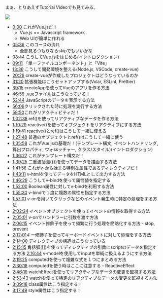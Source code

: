 まぁ、とりあえずTutorial Videoでも見てみる。

![](https://www.youtube.com/watch?v=Oyr0sr6l3SQ)

- [0:00](https://www.youtube.com/watch?v=Oyr0sr6l3SQ&t=0s) これがVue.jsだ！
	- Vue.js == Javascript framework
	- Web UIが簡単に作れる
- [05:36](https://www.youtube.com/watch?v=Oyr0sr6l3SQ&t=336s) このコースの流れ
	- 全部見るつもりならskipでもいいかな
- [08:44](https://www.youtube.com/watch?v=Oyr0sr6l3SQ&t=524s) こうしてVue.jsをはじめる(イントロダクション) 
- [09:11](https://www.youtube.com/watch?v=Oyr0sr6l3SQ&t=551s) 「単一ファイルコンポーネント」と「Vite」 
- [13:36](https://www.youtube.com/watch?v=Oyr0sr6l3SQ&t=816s) こうして開発環境を整える(Node.js, VSCode, create-vue) 
- [20:29](https://www.youtube.com/watch?v=Oyr0sr6l3SQ&t=1229s) create-vueが作成したプロジェクトはどうなっているのか 
- [31:20](https://www.youtube.com/watch?v=Oyr0sr6l3SQ&t=1880s) 拡張機能はこうセットアップする(Volar, ESLint, Prettier) 
- [39:15](https://www.youtube.com/watch?v=Oyr0sr6l3SQ&t=2355s) createAppを使ってVueのアプリを作る方法 
- [46:59](https://www.youtube.com/watch?v=Oyr0sr6l3SQ&t=2819s) .vueファイルはこうなっている！
- [52:44](https://www.youtube.com/watch?v=Oyr0sr6l3SQ&t=3164s) JavaScriptのデータを表示する方法
- [56:09](https://www.youtube.com/watch?v=Oyr0sr6l3SQ&t=3369s)クリックされた時に処理を実行する方法 
- [58:50](https://www.youtube.com/watch?v=Oyr0sr6l3SQ&t=3530s)これがリアクティビティだ！
- [1:02:38](https://www.youtube.com/watch?v=Oyr0sr6l3SQ&t=3758s) ref()を使ってリアクティブなデータを作る方法 
- [1:10:29](https://www.youtube.com/watch?v=Oyr0sr6l3SQ&t=4229s) reactive()を使ってオブジェクトをリアクティブにする方法 
- [1:19:41](https://www.youtube.com/watch?v=Oyr0sr6l3SQ&t=4781s) reactive()とref()はこうして一緒に使える 
- [1:27:48](https://www.youtube.com/watch?v=Oyr0sr6l3SQ&t=5268s) 普通のオブジェクトとref()はこうして一緒に使う 
- [1:35:58](https://www.youtube.com/watch?v=Oyr0sr6l3SQ&t=5758s) これがVue.jsの基礎だ！(テンプレート構文, イベントハンドリング, 算出プロパティ, ウォssッチャー, クラス/スタイル)(イントロダクション) 
- [1:36:27](https://www.youtube.com/watch?v=Oyr0sr6l3SQ&t=5787s) これがテンプレート構文だ！ 
- [1:39:25](https://www.youtube.com/watch?v=Oyr0sr6l3SQ&t=5965s) 二重波括弧({})を使ってデータを描画する方法
- [1:41:56](https://www.youtube.com/watch?v=Oyr0sr6l3SQ&t=6116s) これがv-から始まる特別な属性であるディレクティブだ！
- [1:43:11](https://www.youtube.com/watch?v=Oyr0sr6l3SQ&t=6191s) v-htmlを使ってデータをHTMLとして出力する方法
- [1:46:29](https://www.youtube.com/watch?v=Oyr0sr6l3SQ&t=6389s) こうしてv-bindを使って属性値を指定する
- [1:52:00](https://www.youtube.com/watch?v=Oyr0sr6l3SQ&t=6720s) Boolean属性に対してv-bindを利用する方法
- [1:55:30](https://www.youtube.com/watch?v=Oyr0sr6l3SQ&t=6930s) v-bindで１度に複数の属性を指定する方法
- [1:57:01](https://www.youtube.com/watch?v=Oyr0sr6l3SQ&t=7021s) v-onを用いてクリックなどのイベント発生時に特定の処理をする方法
- [2:02:24](https://www.youtube.com/watch?v=Oyr0sr6l3SQ&t=7344s) イベントオブジェクトを使ってイベントの情報を取得する方法
- [2:05:01](https://www.youtube.com/watch?v=Oyr0sr6l3SQ&t=7501s) v-onでハンドラーに引数を渡す方法
- [2:06:15](https://www.youtube.com/watch?v=Oyr0sr6l3SQ&t=7575s) イベント修飾子を使って頻繁に行う処理を簡略化する方法 - stop, prevent 
- [2:12:01](https://www.youtube.com/watch?v=Oyr0sr6l3SQ&t=7921s)キー修飾子を使ってキーボードイベントに対して処理をする方法
- [2:14:00](https://www.youtube.com/watch?v=Oyr0sr6l3SQ&t=8040s) ディレクティブの構造はこうなっている
- [2:15:15](https://www.youtube.com/watch?v=Oyr0sr6l3SQ&t=8115s) 角括弧([])を使ってディレクティブの引数にscriptのデータを指定する方法 [2:16:44](https://www.youtube.com/watch?v=Oyr0sr6l3SQ&t=8204s) v-modelを使用してinputを単純に扱えるようにする方法
- [2:19:25](https://www.youtube.com/watch?v=Oyr0sr6l3SQ&t=8365s) computedを使って複雑な式を１つにまとめる方法 
- [2:30:18](https://www.youtube.com/watch?v=Oyr0sr6l3SQ&t=9018s) computedを使う時はここに注意する - ReactiveEffect
- [2:46:19](https://www.youtube.com/watch?v=Oyr0sr6l3SQ&t=9979s) watchEffectを使ってリアクティブなデータの変更を監視する方法 
- [2:53:43](https://www.youtube.com/watch?v=Oyr0sr6l3SQ&t=10423s) watchを使って特定のリアクティブなデータの変更を監視する方法
- [3:09:18](https://www.youtube.com/watch?v=Oyr0sr6l3SQ&t=11358s) class属性はこう指定する！ 
- [3:17:49](https://www.youtube.com/watch?v=Oyr0sr6l3SQ&t=11869s) style属性はこう指定する！